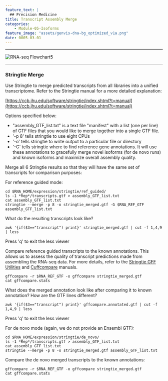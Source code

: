 ```yaml
---
feature_text: |
  ## Precision Medicine
title: Transcript Assembly Merge
categories:
    - Module-05-Isoforms
feature_image: "assets/genvis-dna-bg_optimized_v1a.png"
date: 0005-03-01
---
```


***

![RNA-seq Flowchart5](https://github.com/griffithlab/rnaseq_tutorial/wiki/Images/RNA-seq_Flowchart5.png)

***

### Stringtie Merge
Use Stringtie to merge predicted transcripts from all libraries into a unified transcriptome. Refer to the Stringtie manual for a more detailed explanation:

[https://ccb.jhu.edu/software/stringtie/index.shtml?t=manual](https://ccb.jhu.edu/software/stringtie/index.shtml?t=manual)

Options specified below:

* "assembly_GTF_list.txt" is a text file "manifest" with a list (one per line) of GTF files that you would like to merge together into a single GTF file.
* '-p 8' tells stringtie to use eight CPUs
* '-o' tells stringtie to write output to a particular file or directory
* '-G' tells stringtie where to find reference gene annotations. It will use these annotations to gracefully merge novel isoforms (for de novo runs) and known isoforms and maximize overall assembly quality.

Merge all 6 Stringtie results so that they will have the same set of transcripts for comparison purposes:

For reference guided mode:

    cd $RNA_HOME/expression/stringtie/ref_guided/
    ls -1 *Rep*/transcripts.gtf > assembly_GTF_list.txt
    cat assembly_GTF_list.txt
    stringtie --merge -p 8 -o stringtie_merged.gtf -G $RNA_REF_GTF assembly_GTF_list.txt

What do the resulting transcripts look like?

    awk '{if($3=="transcript") print}' stringtie_merged.gtf | cut -f 1,4,9 | less

Press 'q' to exit the less viewer

Compare reference guided transcripts to the known annotations. This allows us to assess the quality of transcript predictions made from assembling the RNA-seq data. For more details, refer to the [Stringtie GFF Utilities](http://ccb.jhu.edu/software/stringtie/gff.shtml) and [Cuffcompare](http://cole-trapnell-lab.github.io/cufflinks/cuffcompare/index.html) manuals.

    gffcompare -r $RNA_REF_GTF -o gffcompare stringtie_merged.gtf
    cat gffcompare.stats

What does the merged annotation look like after comparing it to known annotation? How are the GTF lines different?

    awk '{if($3=="transcript") print}' gffcompare.annotated.gtf | cut -f 1,4,9 | less

Press 'q' to exit the less viewer

For de novo mode (again, we do not provide an Ensembl GTF):

    cd $RNA_HOME/expression/stringtie/de_novo/
    ls -1 *Rep*/transcripts.gtf > assembly_GTF_list.txt
    cat assembly_GTF_list.txt
    stringtie --merge -p 8 -o stringtie_merged.gtf assembly_GTF_list.txt

Compare the de novo merged transcripts to the known annotations:

    gffcompare -r $RNA_REF_GTF -o gffcompare stringtie_merged.gtf
    cat gffcompare.stats
